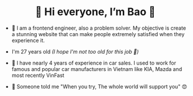 <h1 align="center">
  👋 Hi everyone, I’m Bao 👋
</h1>

- 💞️ I am a frontend engineer, also a problem solver. My objective is create a stunning website that can make people extremely satisfied when they experience it.

- I'm 27 years old <em>(I hope I'm not too old for this job 👀)</em>

- 🚗 I have nearly 4 years of experience in car sales. I used to work for famous and popular car manufacturers in Vietnam like KIA, Mazda and most recently VinFast

- 🌱 Someone told me "When you try, The whole world will support you" 😍 


<!---
TRONGBAO2104/TRONGBAO2104 is a ✨ special ✨ repository because its `README.md` (this file) appears on your GitHub profile.
You can click the Preview link to take a look at your changes.
--->
